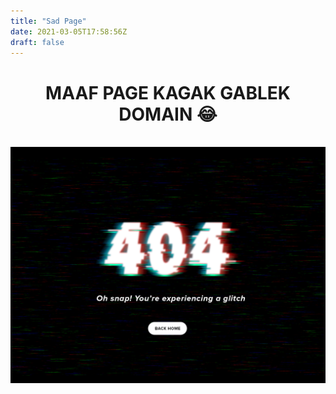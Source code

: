 ```yaml
---
title: "Sad Page"
date: 2021-03-05T17:58:56Z
draft: false 
---
```


<h1 align="center"> MAAF PAGE KAGAK GABLEK DOMAIN 😂</h1>
<br>
<center><img src="/img-asset/404-errors.gif"></center>
